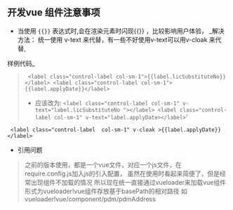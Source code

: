 **开发vue 组件注意事项**
- 
 - 当使用 `{{}}` 表达式时,会在渲染元素时闪现{{}} ，比较影响用户体验，
  _解决方法：
  统一使用 v-text 来代替，有一些不好使用v-text可以用v-cloak 来代替,
  
  样例代码_
  >` <label class="control-label col-sm-1">{{label.licSubstituteNo}}</label>
     <label class="control-label col-sm-1">{{label.applyDate}}</label>`
     <br>
 >    - 应该改为:
     `<label class="control-label col-sm-1" v-text="label.licSubstituteNo "></label>
                   <label class="control-label col-sm-1" v-text="label.applyDate></label>`'
>                   
     <label class="control-label  col-sm-1" v-cloak >{{label.applyDate}}</label>     
     
* 引用问题

> 之前的版本使用，都是一个vue文件，对应一个js文件，在require.config.js加入js的引入配置，
虽然在使用时看起来简便了，但是经常出现组件不加载的情况
所以现在统一直接通过vueloader来加载vue组件
形式为vueloader!vue组件存放基于basePath的相对路径
如 vueloader!vue/component/pdm/pdmAddress
     
              
             
